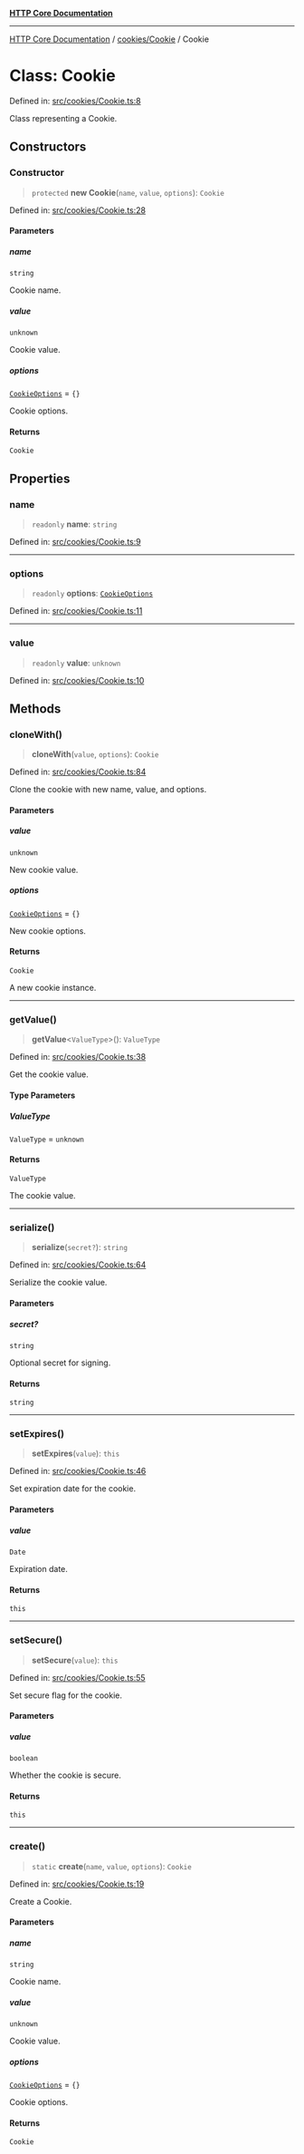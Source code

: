 [**HTTP Core Documentation**](../../../README.md)

***

[HTTP Core Documentation](../../../README.md) / [cookies/Cookie](../README.md) / Cookie

# Class: Cookie

Defined in: [src/cookies/Cookie.ts:8](https://github.com/stonemjs/http-core/blob/6577700bdede2420a5df45a338635c35547070ea/src/cookies/Cookie.ts#L8)

Class representing a Cookie.

## Constructors

### Constructor

> `protected` **new Cookie**(`name`, `value`, `options`): `Cookie`

Defined in: [src/cookies/Cookie.ts:28](https://github.com/stonemjs/http-core/blob/6577700bdede2420a5df45a338635c35547070ea/src/cookies/Cookie.ts#L28)

#### Parameters

##### name

`string`

Cookie name.

##### value

`unknown`

Cookie value.

##### options

[`CookieOptions`](../../../declarations/interfaces/CookieOptions.md) = `{}`

Cookie options.

#### Returns

`Cookie`

## Properties

### name

> `readonly` **name**: `string`

Defined in: [src/cookies/Cookie.ts:9](https://github.com/stonemjs/http-core/blob/6577700bdede2420a5df45a338635c35547070ea/src/cookies/Cookie.ts#L9)

***

### options

> `readonly` **options**: [`CookieOptions`](../../../declarations/interfaces/CookieOptions.md)

Defined in: [src/cookies/Cookie.ts:11](https://github.com/stonemjs/http-core/blob/6577700bdede2420a5df45a338635c35547070ea/src/cookies/Cookie.ts#L11)

***

### value

> `readonly` **value**: `unknown`

Defined in: [src/cookies/Cookie.ts:10](https://github.com/stonemjs/http-core/blob/6577700bdede2420a5df45a338635c35547070ea/src/cookies/Cookie.ts#L10)

## Methods

### cloneWith()

> **cloneWith**(`value`, `options`): `Cookie`

Defined in: [src/cookies/Cookie.ts:84](https://github.com/stonemjs/http-core/blob/6577700bdede2420a5df45a338635c35547070ea/src/cookies/Cookie.ts#L84)

Clone the cookie with new name, value, and options.

#### Parameters

##### value

`unknown`

New cookie value.

##### options

[`CookieOptions`](../../../declarations/interfaces/CookieOptions.md) = `{}`

New cookie options.

#### Returns

`Cookie`

A new cookie instance.

***

### getValue()

> **getValue**\<`ValueType`\>(): `ValueType`

Defined in: [src/cookies/Cookie.ts:38](https://github.com/stonemjs/http-core/blob/6577700bdede2420a5df45a338635c35547070ea/src/cookies/Cookie.ts#L38)

Get the cookie value.

#### Type Parameters

##### ValueType

`ValueType` = `unknown`

#### Returns

`ValueType`

The cookie value.

***

### serialize()

> **serialize**(`secret?`): `string`

Defined in: [src/cookies/Cookie.ts:64](https://github.com/stonemjs/http-core/blob/6577700bdede2420a5df45a338635c35547070ea/src/cookies/Cookie.ts#L64)

Serialize the cookie value.

#### Parameters

##### secret?

`string`

Optional secret for signing.

#### Returns

`string`

***

### setExpires()

> **setExpires**(`value`): `this`

Defined in: [src/cookies/Cookie.ts:46](https://github.com/stonemjs/http-core/blob/6577700bdede2420a5df45a338635c35547070ea/src/cookies/Cookie.ts#L46)

Set expiration date for the cookie.

#### Parameters

##### value

`Date`

Expiration date.

#### Returns

`this`

***

### setSecure()

> **setSecure**(`value`): `this`

Defined in: [src/cookies/Cookie.ts:55](https://github.com/stonemjs/http-core/blob/6577700bdede2420a5df45a338635c35547070ea/src/cookies/Cookie.ts#L55)

Set secure flag for the cookie.

#### Parameters

##### value

`boolean`

Whether the cookie is secure.

#### Returns

`this`

***

### create()

> `static` **create**(`name`, `value`, `options`): `Cookie`

Defined in: [src/cookies/Cookie.ts:19](https://github.com/stonemjs/http-core/blob/6577700bdede2420a5df45a338635c35547070ea/src/cookies/Cookie.ts#L19)

Create a Cookie.

#### Parameters

##### name

`string`

Cookie name.

##### value

`unknown`

Cookie value.

##### options

[`CookieOptions`](../../../declarations/interfaces/CookieOptions.md) = `{}`

Cookie options.

#### Returns

`Cookie`
